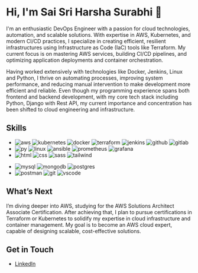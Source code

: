 # Hi, I'm Sai Sri Harsha Surabhi 👋

I'm an enthusiastic DevOps Engineer with a passion for cloud technologies, automation, and scalable solutions. With expertise in AWS, Kubernetes, and modern CI/CD practices, I specialize in creating efficient, resilient infrastructures using Infrastructure as Code (IaC) tools like Terraform. My current focus is on mastering AWS services, building CI/CD pipelines, and optimizing application deployments and container orchestration.

Having worked extensively with technologies like Docker, Jenkins, Linux and Python, I thrive on automating processes, improving system performance, and reducing manual intervention to make development more efficient and reliable. Even though my programming experience spans both frontend and backend development, with my core tech stack including Python, Django with Rest API, my current importance and concentration has been shifted to cloud engineering and infrastructure.

## Skills
- ![aws](https://skillicons.dev/icons?i=aws&theme=light) ![kubernetes](https://skillicons.dev/icons?i=kubernetes&theme=light) ![docker](https://skillicons.dev/icons?i=docker&theme=light) ![terraform](https://skillicons.dev/icons?i=terraform&theme=light) ![jenkins](https://skillicons.dev/icons?i=jenkins&theme=light) ![github](https://skillicons.dev/icons?i=github&theme=light) ![gitlab](https://skillicons.dev/icons?i=gitlab&theme=light)
- ![py](https://skillicons.dev/icons?i=py&theme=light) ![linux](https://skillicons.dev/icons?i=linux&theme=light) ![ansible](https://skillicons.dev/icons?i=ansible&theme=light) ![prometheus](https://skillicons.dev/icons?i=prometheus&theme=light) ![grafana](https://skillicons.dev/icons?i=grafana&theme=light)
- ![html](https://skillicons.dev/icons?i=html&theme=light) ![css](https://skillicons.dev/icons?i=css&theme=light) ![sass](https://skillicons.dev/icons?i=sass&theme=light) ![tailwind](https://skillicons.dev/icons?i=tailwind&theme=light)
<!-- - ![ruby](https://skillicons.dev/icons?i=ruby&theme=light) ![rails](https://skillicons.dev/icons?i=rails&theme=light) ![php](https://skillicons.dev/icons?i=php&theme=light) -->
- ![mysql](https://skillicons.dev/icons?i=mysql&theme=light) ![mongodb](https://skillicons.dev/icons?i=mongodb&theme=light) ![postgres](https://skillicons.dev/icons?i=postgres&theme=light)
- ![postman](https://skillicons.dev/icons?i=postman&theme=light) ![git](https://skillicons.dev/icons?i=git&theme=light) ![vscode](https://skillicons.dev/icons?i=vscode&theme=light)

## What’s Next
I’m diving deeper into AWS, studying for the AWS Solutions Architect Associate Certification. After achieving that, I plan to pursue certifications in Terraform or Kubernetes to solidify my expertise in cloud infrastructure and container management. My goal is to become an AWS cloud expert, capable of designing scalable, cost-effective solutions.

## Get in Touch
- [LinkedIn](https://www.linkedin.com/in/sshsurabhi/)

<!--
## Skills
<p>
<a href="#" target="_blank"> <img src="https://www.vectorlogo.zone/logos/amazon_aws/amazon_aws-ar21.svg" alt="AWS" width="80" height="40"/> </a> 
<a href="#" target="_blank"> <img src="https://www.vectorlogo.zone/logos/microsoft_azure/microsoft_azure-ar21.svg" alt="Azure" width="80" height="40"/> </a> 
<a href="#" target="_blank"> <img src="https://www.vectorlogo.zone/logos/google_cloud/google_cloud-ar21.svg" alt="GCP" width="80" height="40"/> </a>  
<a href="#" target="_blank"> <img src="https://github.com/cmakkaya/cmakkaya/blob/main/devops.icon.ico" alt="DevOps" width="90" height="40"/> </a> 
<a href="#" target="_blank"> <img src="https://www.vectorlogo.zone/logos/jenkins/jenkins-ar21.svg" alt="Jenkins" height="48"/> </a>
<a href="#" target="_blank"> <img src="https://www.vectorlogo.zone/logos/kubernetes/kubernetes-ar21.svg" alt="Kubernetes" height="48"/> </a>
<a href="#" target="_blank"> <img src="https://www.vectorlogo.zone/logos/helmsh/helmsh-ar21.svg" alt="Helm" width="70" height="40"/> </a>
<a href="#" target="_blank"> <img src="https://www.vectorlogo.zone/logos/docker/docker-ar21.svg" alt="Docker" height="48"/> </a>
<a href="#" target="_blank"> <img src="https://www.vectorlogo.zone/logos/terraformio/terraformio-ar21.svg" alt="Terraform" height="48"/> </a>
<a href="#" target="_blank"> <img src="https://www.vectorlogo.zone/logos/argoprojio/argoprojio-ar21.svg" alt="ArgoCD" height="48"/> </a>
<a href="#" target="_blank"> <img src="https://www.vectorlogo.zone/logos/ansible/ansible-ar21.png" alt="Ansible" height="48"/> </a>
<a href="#" target="_blank"> <img src="https://github.com/cmakkaya/cmakkaya/blob/main/git-bash.svg" alt="Python" width="80" height="48"/> </a> 
<a href="#" target="_blank"> <img src="https://www.vectorlogo.zone/logos/linux/linux-ar21.svg" alt="Linux"  height="48"/> </a>
<a href="#" target="_blank"> <img src="https://vectorwiki.com/images/YaAhi__ubuntu.svg" alt="Ubuntu" width="50" height="41"/> </a>
<a href="#" target="_blank"> <img src="https://www.vectorlogo.zone/logos/git-scm/git-scm-ar21.svg" alt="git" height="41" width="80"/> </a> 
<a href="#" target="_blank"> <img src="https://1000logos.net/wp-content/uploads/2018/11/GitHub-logo.jpg" alt="github" height="48"/> </a>
<a href="#" target="_blank"> <img src="https://www.vectorlogo.zone/logos/gitlab/gitlab-ar21.svg" alt="gitlab" height="51" width="80"/> </a>
<a href="#" target="_blank"> <img src="https://www.vectorlogo.zone/logos/bitbucket/bitbucket-official.svg" alt="Bitbucket" width="100" height="40"/> </a>
<a href="#" target="_blank"> <img src="https://www.vectorlogo.zone/logos/atlassian_jira/atlassian_jira-ar21.svg" alt="Jira"  height="48"/> </a>
  <img src="https://cdn.jsdelivr.net/gh/devicons/devicon/icons/mongodb/mongodb-original.svg" height="40" alt="mongodb logo"  />
  <img width="12" />
  <img src="https://cdn.jsdelivr.net/gh/devicons/devicon/icons/postgresql/postgresql-original.svg" height="40" alt="postgresql logo"  />
  <img width="12" />
  <img src="https://cdn.jsdelivr.net/gh/devicons/devicon/icons/mysql/mysql-original.svg" height="40" alt="mysql logo"  />
  <img width="12" />
  <img src="https://cdn.jsdelivr.net/gh/devicons/devicon/icons/nginx/nginx-original.svg" height="40" alt="nginx logo"  />
  <img width="12" />
  <img src="https://cdn.jsdelivr.net/gh/devicons/devicon/icons/apache/apache-original-wordmark.svg" height="40" alt="apache logo"  />
  <img width="12" />
<a href="#" target="_blank"> <img src="https://www.vectorlogo.zone/logos/w3_html5/w3_html5-ar21.svg" alt="html" width="68" height="48"/> </a>
<a href="#" target="_blank"> <img src="https://www.vectorlogo.zone/logos/w3_css/w3_css-ar21.svg" alt="css" width="70" height="48"/> </a>
<a href="#" target="_blank"> <img src="https://www.vectorlogo.zone/logos/visualstudio_code/visualstudio_code-ar21.svg" alt="vs-code" height="48"/> </a>
<a href="#" target="_blank"> <img src="https://www.vectorlogo.zone/logos/slack/slack-ar21.svg" alt="Slack" height="48"/> </a>
<a href="#" target="_blank"> <img src="https://www.vectorlogo.zone/logos/minioio/minioio-ar21.svg" alt="MinIO" height="45"/> </a>
<a href="#" target="_blank"> <img src="https://www.vectorlogo.zone/logos/apache_kafka/apache_kafka-ar21.svg" alt="Apache_Kafka" height="45"/> </a>
</p>

- ![Python](https://img.shields.io/badge/-Python-3776AB?style=flat-square&logo=python&logoColor=white) ![Django](https://img.shields.io/badge/-Django-092E20?style=flat-square&logo=django&logoColor=white) ![PyQt5](https://img.shields.io/badge/-PyQt5-0078D7?style=flat-square&logo=python&logoColor=white)
- ![Ubuntu](https://img.shields.io/badge/-Ubuntu-E95420?style=flat-square&logo=ubuntu&logoColor=white) ![Windows](https://img.shields.io/badge/-Windows-0078D7?style=flat-square&logo=windows&logoColor=white)
- ![Machine Learning](https://img.shields.io/badge/-Machine%20Learning-FFB450?style=flat-square&logo=google&logoColor=white) ![Deep Learning](https://img.shields.io/badge/-Deep%20Learning-FF4500?style=flat-square&logo=neural-network&logoColor=white)
- ![HTML5](https://img.shields.io/badge/-HTML5-E34F26?style=flat-square&logo=html5&logoColor=white) ![CSS3](https://img.shields.io/badge/-CSS3-1572B6?style=flat-square&logo=css3) ![SASS](https://img.shields.io/badge/-SASS-CC6699?style=flat-square&logo=sass&logoColor=white) ![Tailwind CSS](https://img.shields.io/badge/-Tailwind%20CSS-38B2AC?style=flat-square&logo=tailwind-css&logoColor=white) ![Bootstrap](https://img.shields.io/badge/-Bootstrap-563D7C?style=flat-square&logo=bootstrap) ![Figma](https://img.shields.io/badge/-Figma-F24E1E?style=flat-square&logo=figma&logoColor=white)
- ![SQL](https://img.shields.io/badge/-SQL-336791?style=flat-square&logo=postgresql&logoColor=white) ![MongoDB](https://img.shields.io/badge/-MongoDB-black?style=flat-square&logo=mongodb) ![PostgreSQL](https://img.shields.io/badge/-PostgreSQL-336791?style=flat-square&logo=postgresql&logoColor=white) ![MySQL](https://img.shields.io/badge/-MySQL-4479A1?style=flat-square&logo=mysql&logoColor=white) ![MSSQL](https://img.shields.io/badge/-MSSQL-CC2927?style=flat-square&logo=microsoftsqlserver&logoColor=white) ![ElasticSearch](https://img.shields.io/badge/-Elastic%20Search-005571?style=flat-square&logo=elasticsearch&logoColor=white)
- ![GitHub](https://img.shields.io/badge/-GitHub-181717?style=flat-square&logo=github) ![VSCode](https://img.shields.io/badge/-VSCode-007ACC?style=flat-square&logo=visual-studio-code) ![Git](https://img.shields.io/badge/-Git-black?style=flat-square&logo=git) ![Agile](https://img.shields.io/badge/-Agile-0e9e5f?style=flat-square&logo=white) ![GitLab](https://img.shields.io/badge/-GitLab-FCA121?style=flat-square&logo=gitlab&logoColor=white) ![Docker](https://img.shields.io/badge/-Docker-2496ED?style=flat-square&logo=docker&logoColor=white)
- ![AWS](https://img.shields.io/badge/-AWS-FF9900?style=flat-square&logo=amazon-aws&logoColor=white) ![Kubernetes](https://img.shields.io/badge/-Kubernetes-326CE5?style=flat-square&logo=kubernetes&logoColor=white) ![Terraform](https://img.shields.io/badge/-Terraform-623EE4?style=flat-square&logo=terraform&logoColor=white) ![Ansible](https://img.shields.io/badge/-Ansible-203F7A?style=flat-square&logo=ansible&logoColor=white) ![Jenkins](https://img.shields.io/badge/-Jenkins-D24939?style=flat-square&logo=jenkins&logoColor=white)

- ![OpenCV](https://img.shields.io/badge/-OpenCV-5C3EE8?style=flat-square&logo=opencv&logoColor=white) ![TensorFlow](https://img.shields.io/badge/-TensorFlow-FF6F20?style=flat-square&logo=tensorflow&logoColor=white) ![PIL](https://img.shields.io/badge/-PIL-77B8F3?style=flat-square&logo=numpy&logoColor=white) ![scikit-image](https://img.shields.io/badge/-scikit%20image-5F8F8F?style=flat-square&logo=scikit-learn&logoColor=white)
- ![Ethernet](https://img.shields.io/badge/-Ethernet-000000?style=flat-square&logo=network-wired&logoColor=white) ![UART](https://img.shields.io/badge/-UART-black?style=flat-square&logo=none) ![I2C](https://img.shields.io/badge/-I2C-black?style=flat-square&logo=none) ![Serial Communication](https://img.shields.io/badge/-Serial_Communication-black?style=flat-square&logo=none)

## What I'm working on
Up next, I will be developing an e-commerce website where users can utilize a chatbox for assistance in navigating the website and obtaining information. The website will be developed using Django backend with RestAPI and will include a machine learning model built by myself.
-->
